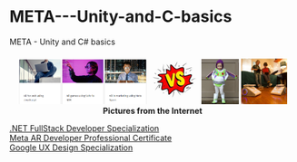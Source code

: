 # META---Unity-and-C-basics
META - Unity and C# basics

<p align="center" width="100%">
    <img width="45%" src="https://github.com/jkaewprateep/META---Unity-and-C-basics/blob/main/AR%20instructors.png">
    <img width="17.5%" src="https://github.com/jkaewprateep/META---Unity-and-C-basics/blob/main/versus.jpg">  
    <img width="13.2%" src="https://github.com/jkaewprateep/META---Unity-and-C-basics/blob/main/image22.jpg">  
    <img width="16.1%" src="https://github.com/jkaewprateep/META---Unity-and-C-basics/blob/main/kid_24.jpg"> </br>
    <b> Pictures from the Internet </b> </br>
</p>

[.NET FullStack Developer Specialization ]( https://github.com/jkaewprateep/Portfolio/blob/main/Coursera%206DRYK7YS79ZT.pdf ) </br>
[Meta AR Developer Professional Certificate]( https://github.com/jkaewprateep/Portfolio/blob/main/Coursera%20T9ZTYYSXGY5H.pdf ) </br>
[Google UX Design Specialization]( https://coursera.org/share/15f48b13d33cefb8686c2bcca579d6a8 ) </br>

